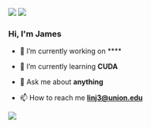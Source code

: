 [![](https://img.shields.io/badge/linkedin-%230077B5.svg?&style=for-the-badge&logo=linkedin&logoColor=white)](https://www.linkedin.com/in/jameslinurl/)
[![](https://img.shields.io/badge/Gmail-D14836?style=for-the-badge&logo=gmail&logoColor=white)](mailto:linj3@union.edu)

### Hi, I'm James

- 🔭 I’m currently working on ****

- 🌱 I’m currently learning **CUDA**

- 💬 Ask me about **anything**

- 📫 How to reach me **linj3@union.edu**


![](https://leetcard.jacoblin.cool/linboxin?ext=heatmap)
